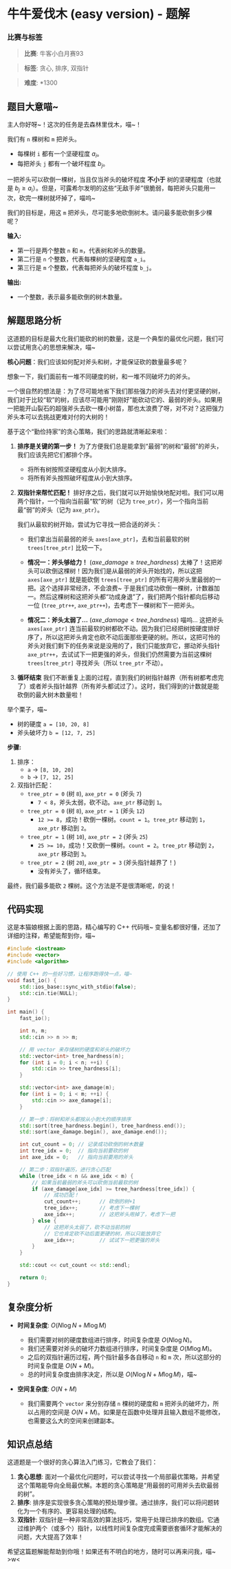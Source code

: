 # 牛牛爱伐木 (easy version) - 题解

### 比赛与标签
> **比赛**: 牛客小白月赛93

> **标签**: 贪心, 排序, 双指针

> **难度**: *1300

## 题目大意喵~

主人你好呀~！这次的任务是去森林里伐木，喵~！

我们有 `n` 棵树和 `m` 把斧头。
- 每棵树 `i` 都有一个坚硬程度 $a_i$。
- 每把斧头 `j` 都有一个破坏程度 $b_j$。

一把斧头可以砍倒一棵树，当且仅当斧头的破坏程度 **不小于** 树的坚硬程度（也就是 $b_j \ge a_i$）。但是，可露希尔发明的这些“无敌手斧”很脆弱，每把斧头只能用一次，砍完一棵树就坏掉了，喵呜~

我们的目标是，用这 `m` 把斧头，尽可能多地砍倒树木。请问最多能砍倒多少棵呢？

**输入:**
- 第一行是两个整数 `n` 和 `m`，代表树和斧头的数量。
- 第二行是 `n` 个整数，代表每棵树的坚硬程度 `a_i`。
- 第三行是 `m` 个整数，代表每把斧头的破坏程度 `b_j`。

**输出:**
- 一个整数，表示最多能砍倒的树木数量。

## 解题思路分析

这道题的目标是最大化我们能砍的树的数量，这是一个典型的最优化问题，我们可以尝试用贪心的思想来解决，喵~

**核心问题**：我们应该如何配对斧头和树，才能保证砍的数量最多呢？

想象一下，我们面前有一堆不同硬度的树，和一堆不同破坏力的斧头。

一个很自然的想法是：为了尽可能地省下我们那些强力的斧头去对付更坚硬的树，我们对于比较“软”的树，应该尽可能用“刚刚好”能砍动它的、最弱的斧头。如果用一把能开山裂石的超强斧头去砍一棵小树苗，那也太浪费了呀，对不对？这把强力斧头本可以去挑战更难对付的大树的！

基于这个“勤俭持家”的贪心策略，我们的思路就清晰起来啦：

1.  **排序是关键的第一步！**
    为了方便我们总是能拿到“最弱”的树和“最弱”的斧头，我们应该先把它们都排个序。
    - 将所有树按照坚硬程度从小到大排序。
    - 将所有斧头按照破坏程度从小到大排序。

2.  **双指针来帮忙匹配！**
    排好序之后，我们就可以开始愉快地配对啦。我们可以用两个指针，一个指向当前最“软”的树（记为 `tree_ptr`），另一个指向当前最“弱”的斧头（记为 `axe_ptr`）。

    我们从最软的树开始，尝试为它寻找一把合适的斧头：
    - 我们拿出当前最弱的斧头 `axes[axe_ptr]`，去和当前最软的树 `trees[tree_ptr]` 比较一下。
    - **情况一：斧头够给力！** ($axe\_damage \ge tree\_hardness$)
      太棒了！这把斧头可以砍倒这棵树！因为我们是从最弱的斧头开始找的，所以这把 `axes[axe_ptr]` 就是能砍倒 `trees[tree_ptr]` 的所有可用斧头里最弱的一把。这个选择非常经济，不会浪费~ 于是我们成功砍倒一棵树，计数器加一。然后这棵树和这把斧头都“功成身退”了，我们把两个指针都向后移动一位 (`tree_ptr++`, `axe_ptr++`)，去考虑下一棵树和下一把斧头。

    - **情况二：斧头太弱了...** ($axe\_damage < tree\_hardness$)
      喵呜... 这把斧头 `axes[axe_ptr]` 连当前最软的树都砍不动。因为我们已经把树按硬度排好序了，所以这把斧头肯定也砍不动后面那些更硬的树。所以，这把可怜的斧头对我们剩下的任务来说是没用的了，我们只能放弃它，挪动斧头指针 `axe_ptr++`，去试试下一把更强的斧头，但我们仍然需要为当前这棵树 `trees[tree_ptr]` 寻找斧头（所以 `tree_ptr` 不动）。

3.  **循环结束**
    我们不断重复上面的过程，直到我们的树指针越界（所有树都考虑完了）或者斧头指针越界（所有斧头都试过了）。这时，我们得到的计数就是能砍倒的最大树木数量啦！

举个栗子，喵~
- 树的硬度 `a = [10, 20, 8]`
- 斧头破坏力 `b = [12, 7, 25]`

**步骤:**
1.  排序：
    - `a` -> `[8, 10, 20]`
    - `b` -> `[7, 12, 25]`
2.  双指针匹配：
    - `tree_ptr = 0` (树 `8`), `axe_ptr = 0` (斧头 `7`)
      - `7 < 8`，斧头太弱，砍不动。`axe_ptr` 移动到 `1`。
    - `tree_ptr = 0` (树 `8`), `axe_ptr = 1` (斧头 `12`)
      - `12 >= 8`，成功！砍倒一棵树。`count = 1`。`tree_ptr` 移动到 `1`，`axe_ptr` 移动到 `2`。
    - `tree_ptr = 1` (树 `10`), `axe_ptr = 2` (斧头 `25`)
      - `25 >= 10`，成功！又砍倒一棵树。`count = 2`。`tree_ptr` 移动到 `2`，`axe_ptr` 移动到 `3`。
    - `tree_ptr = 2` (树 `20`), `axe_ptr = 3` (斧头指针越界了！)
      - 没有斧头了，循环结束。

最终，我们最多能砍 `2` 棵树。这个方法是不是很清晰呢，的说！

## 代码实现

这是本猫娘根据上面的思路，精心编写的 C++ 代码哦~ 变量名都很好懂，还加了详细的注释，希望能帮到你，喵~

```cpp
#include <iostream>
#include <vector>
#include <algorithm>

// 使用 C++ 的一些好习惯，让程序跑得快一点，喵~
void fast_io() {
    std::ios_base::sync_with_stdio(false);
    std::cin.tie(NULL);
}

int main() {
    fast_io();

    int n, m;
    std::cin >> n >> m;

    // 用 vector 来存储树的硬度和斧头的破坏力
    std::vector<int> tree_hardness(n);
    for (int i = 0; i < n; ++i) {
        std::cin >> tree_hardness[i];
    }

    std::vector<int> axe_damage(m);
    for (int i = 0; i < m; ++i) {
        std::cin >> axe_damage[i];
    }

    // 第一步：将树和斧头都按从小到大的顺序排序
    std::sort(tree_hardness.begin(), tree_hardness.end());
    std::sort(axe_damage.begin(), axe_damage.end());

    int cut_count = 0; // 记录成功砍倒的树木数量
    int tree_idx = 0;  // 指向当前要砍的树
    int axe_idx = 0;   // 指向当前要用的斧头

    // 第二步：双指针遍历，进行贪心匹配
    while (tree_idx < n && axe_idx < m) {
        // 如果当前最弱的斧头可以砍倒当前最软的树
        if (axe_damage[axe_idx] >= tree_hardness[tree_idx]) {
            // 成功匹配！
            cut_count++;      // 砍倒的树+1
            tree_idx++;       // 考虑下一棵树
            axe_idx++;        // 这把斧头用掉了，考虑下一把
        } else {
            // 这把斧头太弱了，砍不动当前的树
            // 它也肯定砍不动后面更硬的树，所以只能放弃它
            axe_idx++;        // 试试下一把更强的斧头
        }
    }

    std::cout << cut_count << std::endl;

    return 0;
}
```

## 复杂度分析

- **时间复杂度**: $O(N \log N + M \log M)$
  - 我们需要对树的硬度数组进行排序，时间复杂度是 $O(N \log N)$。
  - 我们还需要对斧头的破坏力数组进行排序，时间复杂度是 $O(M \log M)$。
  - 之后的双指针遍历过程，两个指针最多各自移动 `n` 和 `m` 次，所以这部分的时间复杂度是 $O(N+M)$。
  - 总的时间复杂度由排序决定，所以是 $O(N \log N + M \log M)$，喵~

- **空间复杂度**: $O(N + M)$
  - 我们需要两个 `vector` 来分别存储 `n` 棵树的硬度和 `m` 把斧头的破坏力，所以占用的空间是 $O(N+M)$。如果是在函数中处理并且输入数组不能修改，也需要这么大的空间来创建副本。

## 知识点总结

这道题是一个很好的贪心算法入门练习，它教会了我们：

1.  **贪心思想**: 面对一个最优化问题时，可以尝试寻找一个局部最优策略，并希望这个策略能导向全局最优解。本题的贪心策略是“用最弱的可用斧头去砍最弱的树”。
2.  **排序**: 排序是实现很多贪心策略的预处理步骤。通过排序，我们可以将问题转化为一个有序的、更容易处理的结构。
3.  **双指针**: 双指针是一种非常高效的算法技巧，常用于处理已排序的数组。它通过维护两个（或多个）指针，以线性时间复杂度完成需要嵌套循环才能解决的问题，大大提高了效率！

希望这篇题解能帮助到你哦！如果还有不明白的地方，随时可以再来问我，喵~ >w<